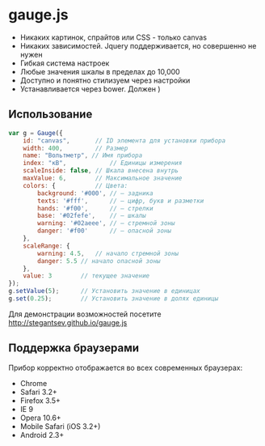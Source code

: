 # gauge.js

 * Никаких картинок, спрайтов или CSS - только canvas
 * Никаких зависимостей. Jquery поддерживается, но совершенно не нужен
 * Гибкая система настроек
 * Любые значения шкалы в пределах до 10,000
 * Доступно и понятно стилизуем через настройки
 * Устанавливается через bower. Должен )

## Использование

```javascript
var g = Gauge({
	id: "canvas",		// ID элемента для установки прибора
	width: 400,			// Размер
	name: "Вольтметр", // Имя прибора
	index: "кВ", 			// Единицы измерения
	scaleInside: false,	// Шкала внесена внутрь
	maxValue: 6,		// Максимальное значение	
	colors: {			// Цвета:
		background: '#000',	// — задника
		texts: '#fff',		// — цифр, букв и разметки
		hands: '#f00',		// — стрелки		
		base: '#02fefe',	// — шкалы
		warning: '#02aeee',	// — стремной зоны
		danger: '#f00'		// — опасной зоны
	},
	scaleRange: {			
		warning: 4.5,	// начало стремной зоны
		danger: 5.5	// начало опасной зоны
	},
	value: 3		// текущее значение
});
g.setValue(5);		// Установить значение в единицах
g.set(0.25); 		// Установить значение в долях единицы
```

Для демонстрации возможностей посетите http://stegantsev.github.io/gauge.js

## Поддержка браузерами

Прибор корректно отображается во всех современных браузерах:

* Chrome
* Safari 3.2+
* Firefox 3.5+
* IE 9
* Opera 10.6+
* Mobile Safari (iOS 3.2+)
* Android 2.3+
